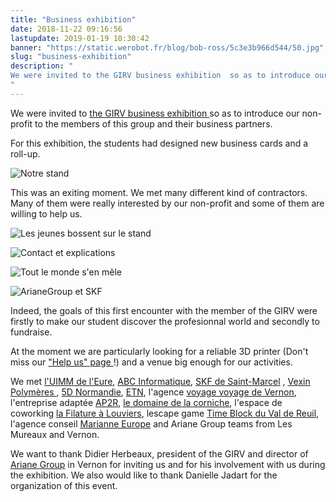 ```yaml
---
title: "Business exhibition"
date: 2018-11-22 09:16:56
lastupdate: 2019-01-19 10:30:42
banner: "https://static.werobot.fr/blog/bob-ross/5c3e3b966d544/50.jpg"
slug: "business-exhibition"
description: " 
We were invited to the GIRV business exhibition  so as to introduce our non-profit to the members of this group
"
---
```

We were invited to <a href="https://salondugirv.com"> the GIRV business exhibition </a> so as to introduce our non-profit to the members of this group and their business partners.

For this exhibition, the students had designed new business cards and a roll-up.

![Notre stand](https://static.werobot.fr/blog/bob-ross/5c3e3b9c79383/50.jpg "Notre stand")

This was an exiting moment. We met many different kind of contractors. Many of them were really interested by our non-profit and some of them are willing to help us.

![Les jeunes bossent sur le stand](https://static.werobot.fr/blog/bob-ross/5c3e3b9eaa4e2/50.jpg "Les jeunes bossent sur le stand")

![Contact et explications](https://static.werobot.fr/blog/bob-ross/5c3e3ba1278a6/50.jpg "Contact et explications")

![Tout le monde s'en mêle](https://static.werobot.fr/blog/bob-ross/5c3e44cbf359c/50.jpg "Tout le monde s'en mêle")

![ArianeGroup et SKF](https://static.werobot.fr/blog/bob-ross/5c3e44cea3a0b/50.jpg "ArianeGroup et SKF")


Indeed, the goals of this first encounter with the member of the GIRV were firstly to make our student discover the profesionnal world and secondly to fundraise.

At the moment we are particularly looking for a reliable 3D printer (Don't miss our <a href="https://www.helloasso.com/associations/we-robot/formulaires/1">"Help us" page </a> !) 
and a venue big enough for our activities.

We met <a href="uimm-eure.org">l'UIMM de l'Eure</a>, <a href="https://www.abc-info.fr/">ABC Informatique</a>, <a href="http://www.skf.com/fr/index.html">SKF de Saint-Marcel</a> , <a href="http://www.vexin-polymeres.com"> Vexin Polymères </a> , <a href="www.5d-normandie.fr">5D Normandie</a>, <a href="http://etn.fr/">ETN</a>, l'agence <a href="https://www.agence-voyage-voyage.com/">voyage voyage de Vernon</a>, l'entreprise adaptée <a href="https://proreseaux.com/">AP2R</a>, <a href="https://domainedelacorniche.com/fr/">le domaine de la corniche</a>, l'espace de coworking <a href="http://www.lafilature.space/"> la Filature à Louviers</a>, lescape game <a href="https://www.timeblock.fr/">Time Block du Val de Reuil</a>, l'agence conseil <a href="http://marianneurope.fr/"> Marianne Europe</a> and Ariane Group teams from Les Mureaux and Vernon.

We want to thank Didier Herbeaux, president of the GIRV and director of <a href="https://www.ariane.group/fr/">Ariane Group</a> in Vernon for inviting us and for his involvement with us during the exhibition.
We also would like to thank Danielle Jadart for the organization of this event.
    